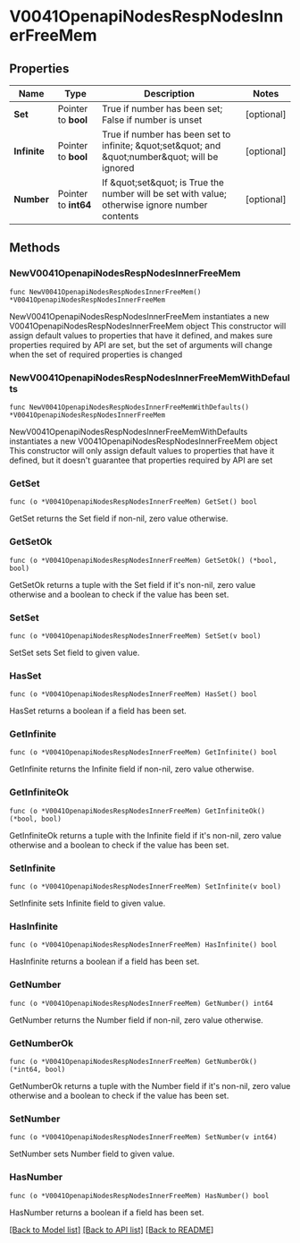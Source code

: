 # V0041OpenapiNodesRespNodesInnerFreeMem

## Properties

Name | Type | Description | Notes
------------ | ------------- | ------------- | -------------
**Set** | Pointer to **bool** | True if number has been set; False if number is unset | [optional] 
**Infinite** | Pointer to **bool** | True if number has been set to infinite; \&quot;set\&quot; and \&quot;number\&quot; will be ignored | [optional] 
**Number** | Pointer to **int64** | If \&quot;set\&quot; is True the number will be set with value; otherwise ignore number contents | [optional] 

## Methods

### NewV0041OpenapiNodesRespNodesInnerFreeMem

`func NewV0041OpenapiNodesRespNodesInnerFreeMem() *V0041OpenapiNodesRespNodesInnerFreeMem`

NewV0041OpenapiNodesRespNodesInnerFreeMem instantiates a new V0041OpenapiNodesRespNodesInnerFreeMem object
This constructor will assign default values to properties that have it defined,
and makes sure properties required by API are set, but the set of arguments
will change when the set of required properties is changed

### NewV0041OpenapiNodesRespNodesInnerFreeMemWithDefaults

`func NewV0041OpenapiNodesRespNodesInnerFreeMemWithDefaults() *V0041OpenapiNodesRespNodesInnerFreeMem`

NewV0041OpenapiNodesRespNodesInnerFreeMemWithDefaults instantiates a new V0041OpenapiNodesRespNodesInnerFreeMem object
This constructor will only assign default values to properties that have it defined,
but it doesn't guarantee that properties required by API are set

### GetSet

`func (o *V0041OpenapiNodesRespNodesInnerFreeMem) GetSet() bool`

GetSet returns the Set field if non-nil, zero value otherwise.

### GetSetOk

`func (o *V0041OpenapiNodesRespNodesInnerFreeMem) GetSetOk() (*bool, bool)`

GetSetOk returns a tuple with the Set field if it's non-nil, zero value otherwise
and a boolean to check if the value has been set.

### SetSet

`func (o *V0041OpenapiNodesRespNodesInnerFreeMem) SetSet(v bool)`

SetSet sets Set field to given value.

### HasSet

`func (o *V0041OpenapiNodesRespNodesInnerFreeMem) HasSet() bool`

HasSet returns a boolean if a field has been set.

### GetInfinite

`func (o *V0041OpenapiNodesRespNodesInnerFreeMem) GetInfinite() bool`

GetInfinite returns the Infinite field if non-nil, zero value otherwise.

### GetInfiniteOk

`func (o *V0041OpenapiNodesRespNodesInnerFreeMem) GetInfiniteOk() (*bool, bool)`

GetInfiniteOk returns a tuple with the Infinite field if it's non-nil, zero value otherwise
and a boolean to check if the value has been set.

### SetInfinite

`func (o *V0041OpenapiNodesRespNodesInnerFreeMem) SetInfinite(v bool)`

SetInfinite sets Infinite field to given value.

### HasInfinite

`func (o *V0041OpenapiNodesRespNodesInnerFreeMem) HasInfinite() bool`

HasInfinite returns a boolean if a field has been set.

### GetNumber

`func (o *V0041OpenapiNodesRespNodesInnerFreeMem) GetNumber() int64`

GetNumber returns the Number field if non-nil, zero value otherwise.

### GetNumberOk

`func (o *V0041OpenapiNodesRespNodesInnerFreeMem) GetNumberOk() (*int64, bool)`

GetNumberOk returns a tuple with the Number field if it's non-nil, zero value otherwise
and a boolean to check if the value has been set.

### SetNumber

`func (o *V0041OpenapiNodesRespNodesInnerFreeMem) SetNumber(v int64)`

SetNumber sets Number field to given value.

### HasNumber

`func (o *V0041OpenapiNodesRespNodesInnerFreeMem) HasNumber() bool`

HasNumber returns a boolean if a field has been set.


[[Back to Model list]](../README.md#documentation-for-models) [[Back to API list]](../README.md#documentation-for-api-endpoints) [[Back to README]](../README.md)


